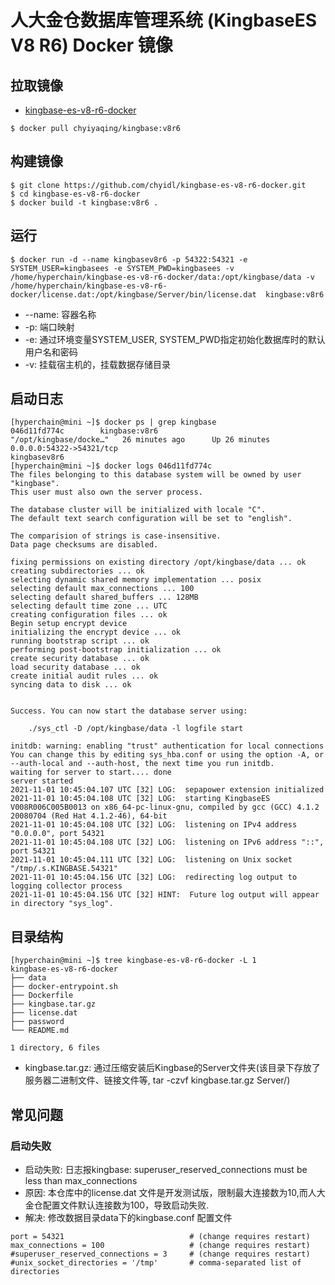 # 人大金仓数据库管理系统 (KingbaseES V8 R6) Docker 镜像


## 拉取镜像
- [kingbase-es-v8-r6-docker](https://hub.docker.com/repository/docker/chyiyaqing/kingbase)

```
$ docker pull chyiyaqing/kingbase:v8r6
```

## 构建镜像
```
$ git clone https://github.com/chyidl/kingbase-es-v8-r6-docker.git
$ cd kingbase-es-v8-r6-docker
$ docker build -t kingbase:v8r6 .
```

## 运行
```
$ docker run -d --name kingbasev8r6 -p 54322:54321 -e SYSTEM_USER=kingbasees -e SYSTEM_PWD=kingbasees -v /home/hyperchain/kingbase-es-v8-r6-docker/data:/opt/kingbase/data -v /home/hyperchain/kingbase-es-v8-r6-docker/license.dat:/opt/kingbase/Server/bin/license.dat  kingbase:v8r6
```
- --name: 容器名称
- -p: 端口映射
- -e: 通过环境变量SYSTEM_USER, SYSTEM_PWD指定初始化数据库时的默认用户名和密码
- -v: 挂载宿主机的，挂载数据存储目录

## 启动日志
```
[hyperchain@mini ~]$ docker ps | grep kingbase
046d11fd774c        kingbase:v8r6                                                    "/opt/kingbase/docke…"   26 minutes ago      Up 26 minutes                   0.0.0.0:54322->54321/tcp                                                                kingbasev8r6
[hyperchain@mini ~]$ docker logs 046d11fd774c
The files belonging to this database system will be owned by user "kingbase".
This user must also own the server process.

The database cluster will be initialized with locale "C".
The default text search configuration will be set to "english".

The comparision of strings is case-insensitive.
Data page checksums are disabled.

fixing permissions on existing directory /opt/kingbase/data ... ok
creating subdirectories ... ok
selecting dynamic shared memory implementation ... posix
selecting default max_connections ... 100
selecting default shared_buffers ... 128MB
selecting default time zone ... UTC
creating configuration files ... ok
Begin setup encrypt device
initializing the encrypt device ... ok
running bootstrap script ... ok
performing post-bootstrap initialization ... ok
create security database ... ok
load security database ... ok
create initial audit rules ... ok
syncing data to disk ... ok


Success. You can now start the database server using:

    ./sys_ctl -D /opt/kingbase/data -l logfile start

initdb: warning: enabling "trust" authentication for local connections
You can change this by editing sys_hba.conf or using the option -A, or
--auth-local and --auth-host, the next time you run initdb.
waiting for server to start.... done
server started
2021-11-01 10:45:04.107 UTC [32] LOG:  sepapower extension initialized
2021-11-01 10:45:04.108 UTC [32] LOG:  starting KingbaseES V008R006C005B0013 on x86_64-pc-linux-gnu, compiled by gcc (GCC) 4.1.2 20080704 (Red Hat 4.1.2-46), 64-bit
2021-11-01 10:45:04.108 UTC [32] LOG:  listening on IPv4 address "0.0.0.0", port 54321
2021-11-01 10:45:04.108 UTC [32] LOG:  listening on IPv6 address "::", port 54321
2021-11-01 10:45:04.111 UTC [32] LOG:  listening on Unix socket "/tmp/.s.KINGBASE.54321"
2021-11-01 10:45:04.156 UTC [32] LOG:  redirecting log output to logging collector process
2021-11-01 10:45:04.156 UTC [32] HINT:  Future log output will appear in directory "sys_log".
```

## 目录结构
```
[hyperchain@mini ~]$ tree kingbase-es-v8-r6-docker -L 1
kingbase-es-v8-r6-docker
├── data
├── docker-entrypoint.sh
├── Dockerfile
├── kingbase.tar.gz
├── license.dat
├── password
└── README.md

1 directory, 6 files
```
- kingbase.tar.gz: 通过压缩安装后Kingbase的Server文件夹(该目录下存放了服务器二进制文件、链接文件等, tar -czvf kingbase.tar.gz Server/)

## 常见问题
### 启动失败
- 启动失败: 日志报kingbase: superuser_reserved_connections must be less than max_connections
- 原因: 本仓库中的license.dat 文件是开发测试版，限制最大连接数为10,而人大金仓配置文件默认连接数为100，导致启动失败.
- 解决: 修改数据目录data下的kingbase.conf 配置文件
```
port = 54321                            # (change requires restart)
max_connections = 100                   # (change requires restart)
#superuser_reserved_connections = 3     # (change requires restart)
#unix_socket_directories = '/tmp'       # comma-separated list of directories
```
